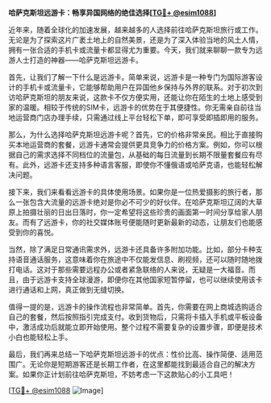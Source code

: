**哈萨克斯坦远游卡：畅享异国网络的绝佳选择[[TG💪+ @esim1088](https://t.me/s/esim1088)]**

近年来，随着全球化的加速发展，越来越多的人选择前往哈萨克斯坦旅行或工作。无论是为了探索这片广袤土地上的自然美景，还是为了深入体验当地的风土人情，拥有一张合适的手机卡或流量卡都显得尤为重要。今天，我们就来聊聊一款专为远游人士打造的神器——哈萨克斯坦远游卡。

首先，让我们了解一下什么是远游卡。简单来说，远游卡是一种专门为国际游客设计的手机卡或流量卡，它能够帮助用户在异国他乡保持与外界的联系。对于初次到访哈萨克斯坦的朋友来说，这款卡不仅方便实用，还能让你在陌生的土地上感受到家的温暖。相较于传统的SIM卡，远游卡的优势在于其便捷性。你无需亲自前往当地运营商门店办理手续，只需通过线上平台轻松下单，即可享受即插即用的服务。

那么，为什么选择哈萨克斯坦远游卡呢？首先，它的价格非常亲民。相比于直接购买本地运营商的套餐，远游卡通常会提供更具竞争力的价格方案。例如，你可以根据自己的需求选择不同档位的流量包，从基础的每日流量到长期不限量套餐应有尽有。此外，远游卡还支持多种语言客服，即使你不懂俄语或哈萨克语，也能轻松解决问题。

接下来，我们来看看远游卡的具体使用场景。如果你是一位热爱摄影的旅行者，那么一张包含大流量的远游卡绝对是你必不可少的好伙伴。在哈萨克斯坦辽阔的大草原上拍摄壮丽的日出日落时，你一定希望将这些珍贵的画面第一时间分享给家人朋友。而有了远游卡，你的社交媒体账号便能随时更新最新的动态，让朋友们也能感受到你的喜悦。

当然，除了满足日常通讯需求外，远游卡还具备许多附加功能。比如，部分卡种支持语音通话服务，这意味着你在旅途中不仅能发信息、刷视频，还可以随时随地拨打电话。这对于那些需要远程办公或者紧急联络的人来说，无疑是一大福音。而且，由于远游卡支持全球漫游，即便你在其他国家短暂停留，也可以继续使用该卡进行通话和上网，真正做到无缝切换。

值得一提的是，远游卡的操作流程也非常简单。首先，你需要在网上商城选购适合自己的套餐，然后按照指引完成支付。收到货物后，只需将卡插入手机或平板设备中，激活成功后就能立即开始使用。整个过程不需要复杂的设置步骤，即便是技术小白也能轻松上手。

最后，我们再来总结一下哈萨克斯坦远游卡的优点：性价比高、操作简便、适用范围广。无论你是短期游客还是长期工作者，在这里都能找到最适合自己的解决方案。如果你正计划前往哈萨克斯坦，不妨考虑一下这款贴心的小工具吧！

[[TG💪+ @esim1088](https://t.me/s/esim1088) ![Image](https://i.postimg.cc/4NQfJmqS/Snipaste-2025-05-13-00-14-12.png)]